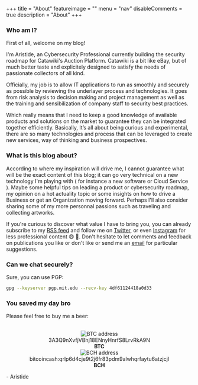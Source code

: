 +++
title = "About"
featureimage = ""
menu = "nav"
disableComments = true
description = "About"
+++

### Who am I?

First of all, welcome on my blog!

I'm Aristide, an Cybersecurity Professional currently building the security roadmap for Catawiki's Auction Platform. Catawiki is a bit like eBay, but of much better taste and explicitely designed to satisfy the needs of passionate collectors of all kind.

Officially, my job is to allow IT applications to run as smoothly and securely as possible by reviewing the underlayer process and technologies. It goes from risk analysis to decision making and project management as well as the training and sensibilization of company staff to security best practices.

Which really means that I need to keep a good knowledge of available products and solutions on the market to guarantee they can be integrated together efficiently. Basically, It’s all about being curious and experimental, there are so many technologies and process that can be leveraged to create new services, way of thinking and business prospectives.

### What is this blog about?

According to where my inspiration will drive me, I cannot guarantee what will be the exact content of this blog; it can go very technical on a new technology I'm playing with ( for instance a new software or Cloud Service ). Maybe some helpful tips on leading a product or cybersecurity roadmap, my opinion on a hot actuality topic or some insights on how to drive a Business or get an Organization moving forward. Perhaps I'll also consider sharing some of my more personnal passions such as traveling and collecting artworks.

If you're curious to discover what value I have to bring you, you can already subscribe to my [RSS feed](https://aristidebouix.cloud/en/index.xml) and follow me on [Twitter](http://twitter.com/ArisvdZ), or even [Instagram](https://www.instagram.com/arisbcollection/) for less professional content :smile: :art:. Don't hesitate to let comments and feedback on publications you like or don't like or send me an [email](mailto:webmaster@aristidebouix.cloud) for particular suggestions.

### Can we chat securely?

Sure, you can use PGP:

```bash
gpg --keyserver pgp.mit.edu --recv-key 4df61124418a0d33
```

### You saved my day bro

Please feel free to buy me a beer:
<br></br>

<center>
<img src="/img/qrcode1.png" alt="BTC address">
</center>
<center>
3A3Q9nXvfjVBhj18ENnyHnrfS8LrvRkA9N
</center>
<center>
<b>BTC</b>
</center>

<center>
<img src="/img/qrcode2.png" alt="BCH address">
</center>
<center>
bitcoincash:qrlp6d4cje9t2j6fr83pdm9alwhqrfaytu6atzjcjl
</center>
<center>
<b>BCH</b>
</center>

\- Aristide
